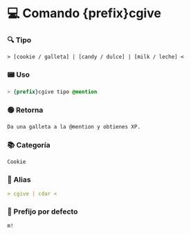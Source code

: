 # 💻 Comando {prefix}cgive

### 🔍 Tipo
```
> [cookie / galleta] | [candy / dulce] | [milk / leche] <
```

### 📟 Uso
```css
> {prefix}cgive tipo @mention
```

### 🟢 Retorna
```md
Da una galleta a la @mention y obtienes XP.
```

### 📚 Categoría
```md
Cookie
```

### 📜 Alias
```md
> cgive | cdar <
```

### 🤖 Prefijo por defecto
```css
m!
```